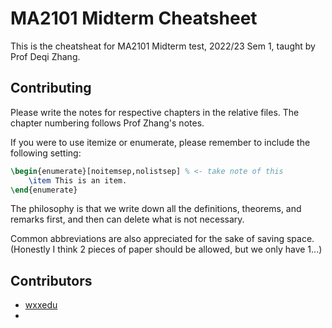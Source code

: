 # MA2101 Midterm Cheatsheet

This is the cheatsheat for MA2101 Midterm test, 2022/23 Sem 1, taught by Prof Deqi Zhang. 

## Contributing

Please write the notes for respective chapters in the relative files. The chapter numbering follows Prof Zhang's notes. 

If you were to use itemize or enumerate, please remember to include the following setting:

```latex
\begin{enumerate}[noitemsep,nolistsep] % <- take note of this
    \item This is an item. 
\end{enumerate}
```

The philosophy is that we write down all the definitions, theorems, and remarks first, and then can delete what is not necessary.

Common abbreviations are also appreciated for the sake of saving space. (Honestly I think 2 pieces of paper should be allowed, but we only have 1...) 

## Contributors

- [wxxedu](https://github.com/wxxedu)
- 